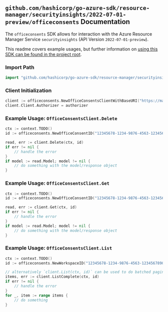 
## `github.com/hashicorp/go-azure-sdk/resource-manager/securityinsights/2022-07-01-preview/officeconsents` Documentation

The `officeconsents` SDK allows for interaction with the Azure Resource Manager Service `securityinsights` (API Version `2022-07-01-preview`).

This readme covers example usages, but further information on [using this SDK can be found in the project root](https://github.com/hashicorp/go-azure-sdk/tree/main/docs).

### Import Path

```go
import "github.com/hashicorp/go-azure-sdk/resource-manager/securityinsights/2022-07-01-preview/officeconsents"
```


### Client Initialization

```go
client := officeconsents.NewOfficeConsentsClientWithBaseURI("https://management.azure.com")
client.Client.Authorizer = authorizer
```


### Example Usage: `OfficeConsentsClient.Delete`

```go
ctx := context.TODO()
id := officeconsents.NewOfficeConsentID("12345678-1234-9876-4563-123456789012", "example-resource-group", "workspaceValue", "consentIdValue")

read, err := client.Delete(ctx, id)
if err != nil {
	// handle the error
}
if model := read.Model; model != nil {
	// do something with the model/response object
}
```


### Example Usage: `OfficeConsentsClient.Get`

```go
ctx := context.TODO()
id := officeconsents.NewOfficeConsentID("12345678-1234-9876-4563-123456789012", "example-resource-group", "workspaceValue", "consentIdValue")

read, err := client.Get(ctx, id)
if err != nil {
	// handle the error
}
if model := read.Model; model != nil {
	// do something with the model/response object
}
```


### Example Usage: `OfficeConsentsClient.List`

```go
ctx := context.TODO()
id := officeconsents.NewWorkspaceID("12345678-1234-9876-4563-123456789012", "example-resource-group", "workspaceValue")

// alternatively `client.List(ctx, id)` can be used to do batched pagination
items, err := client.ListComplete(ctx, id)
if err != nil {
	// handle the error
}
for _, item := range items {
	// do something
}
```
